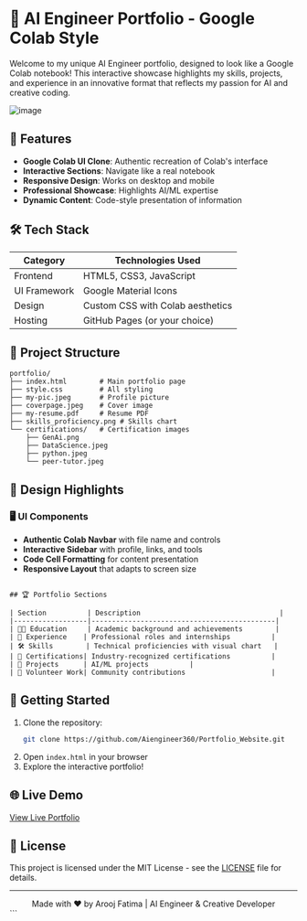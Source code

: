 # 🚀 AI Engineer Portfolio - Google Colab Style

Welcome to my unique AI Engineer portfolio, designed to look like a Google Colab notebook! This interactive showcase highlights my skills, projects, and experience in an innovative format that reflects my passion for AI and creative coding.

![image](https://github.com/user-attachments/assets/1edbe0a7-4caf-4b41-9032-29f3642c2fb2)


## 🌟 Features

- **Google Colab UI Clone**: Authentic recreation of Colab's interface
- **Interactive Sections**: Navigate like a real notebook
- **Responsive Design**: Works on desktop and mobile
- **Professional Showcase**: Highlights AI/ML expertise
- **Dynamic Content**: Code-style presentation of information

## 🛠️ Tech Stack

| Category        | Technologies Used               |
|-----------------|---------------------------------|
| Frontend        | HTML5, CSS3, JavaScript        |
| UI Framework    | Google Material Icons          |
| Design          | Custom CSS with Colab aesthetics|
| Hosting         | GitHub Pages (or your choice)  |

## 📂 Project Structure

```
portfolio/
├── index.html        # Main portfolio page
├── style.css         # All styling
├── my-pic.jpeg       # Profile picture
├── coverpage.jpeg    # Cover image
├── my-resume.pdf     # Resume PDF
├── skills_proficiency.png # Skills chart
└── certifications/   # Certification images
    ├── GenAi.png
    ├── DataScience.jpeg
    ├── python.jpeg
    └── peer-tutor.jpeg
```

## 🎨 Design Highlights

### 🖥️ UI Components
- **Authentic Colab Navbar** with file name and controls
- **Interactive Sidebar** with profile, links, and tools
- **Code Cell Formatting** for content presentation
- **Responsive Layout** that adapts to screen size
```

## 🏆 Portfolio Sections

| Section          | Description                                  |
|------------------|---------------------------------------------|
| 👩‍🎓 Education     | Academic background and achievements        |
| 💼 Experience    | Professional roles and internships          |
| 🛠️ Skills        | Technical proficiencies with visual chart   |
| 📜 Certifications| Industry-recognized certifications          |
| 🚀 Projects      | AI/ML projects          |
| 🤝 Volunteer Work| Community contributions                     |
```

## 🚀 Getting Started

1. Clone the repository:
   ```bash
   git clone https://github.com/Aiengineer360/Portfolio_Website.git
   ```
2. Open `index.html` in your browser
3. Explore the interactive portfolio!

## 🌐 Live Demo

[View Live Portfolio](https://aroojportfolio.web.app/)

## 📜 License

This project is licensed under the MIT License - see the [LICENSE](LICENSE) file for details.

---

<div align="center">
Made with ❤️ by Arooj Fatima | AI Engineer & Creative Developer
</div>
```
